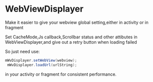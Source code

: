 # WebViewDisplayer
Make it easier to give your webview global setting,either in activity or in fragment


Set CacheMode,Js callback,Scrollbar status and other attibutes in WebViewDisplayer,and give out a retry button when loading failed

So just need use:

```java
mWvDisplayer.setWebView(webview);
 mWvDisplayer.loadUrl(urlString);
 ```

in your activity or fragment for consistent performance.
